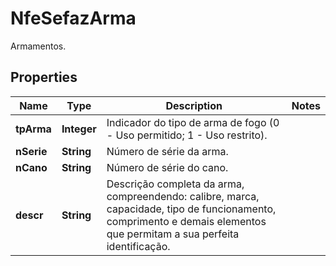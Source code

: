 

# NfeSefazArma

Armamentos.

## Properties

| Name | Type | Description | Notes |
|------------ | ------------- | ------------- | -------------|
|**tpArma** | **Integer** | Indicador do tipo de arma de fogo (0 - Uso permitido; 1 - Uso restrito). |  |
|**nSerie** | **String** | Número de série da arma. |  |
|**nCano** | **String** | Número de série do cano. |  |
|**descr** | **String** | Descrição completa da arma, compreendendo: calibre, marca, capacidade, tipo de funcionamento, comprimento e demais elementos que permitam a sua perfeita identificação. |  |



